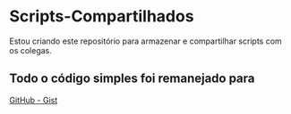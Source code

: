 # Scripts-Compartilhados
Estou criando este repositório para armazenar e compartilhar scripts com os colegas.


## Todo o código simples foi remanejado para
[GitHub - Gist](https://gist.github.com/QueirozT)
